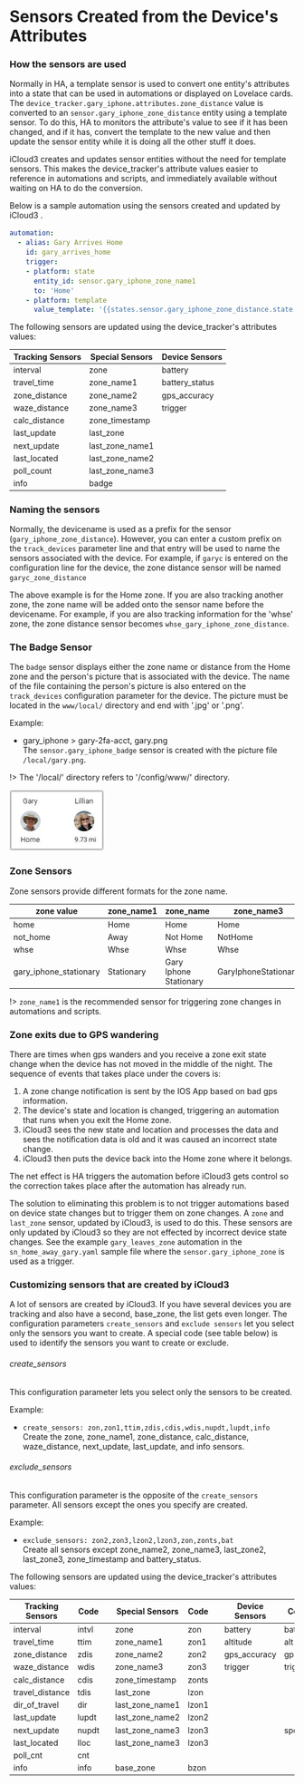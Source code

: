# Sensors Created from the Device's Attributes

### How the sensors are used

Normally in HA, a template sensor is used to convert one entity's attributes into a state that can be used in automations or displayed on Lovelace cards. The `device_tracker.gary_iphone.attributes.zone_distance`  value is converted to an `sensor.gary_iphone_zone_distance` entity using a template sensor. To do this, HA to monitors the attribute's value to see if it has been changed, and if it has, convert the template to the new value and then update the sensor entity while it is doing all the other stuff it does.  

iCloud3 creates and updates sensor entities without the need for template sensors. This makes the device_tracker's attribute values easier to reference in automations and scripts, and immediately available without waiting on HA to do the conversion.

Below is a sample automation using the sensors created and updated by iCloud3 .

```yaml
automation:
  - alias: Gary Arrives Home
    id: gary_arrives_home
    trigger:
    - platform: state
      entity_id: sensor.gary_iphone_zone_name1
      to: 'Home'
    - platform: template
      value_template: '{{states.sensor.gary_iphone_zone_distance.state | float <= 0.2}}'
```

The following sensors are updated using the device_tracker's attributes values:

| Tracking Sensors | Special Sensors | Device Sensors  |
| ---------------- | --------------- | --------------- |
| interval        | zone             | battery        |
| travel_time     | zone_name1       | battery_status |
| zone_distance   | zone_name2       | gps_accuracy   |
| waze_distance   | zone_name3      | trigger        |
| calc_distance   | zone_timestamp   |                |
| last_update     | last_zone        |                |
| next_update     | last_zone_name1 |                |
| last_located    | last_zone_name2 |                |
| poll_count      | last_zone_name3 |                |
| info            | badge            |                |

### Naming the sensors

Normally, the devicename is used as a prefix for the sensor (`gary_iphone_zone_distance`). However, you can enter a custom prefix on the `track_devices` parameter line and that entry will be used to name the sensors associated with the device. For example, if `garyc` is entered on the configuration line for the device, the zone distance sensor will be named `garyc_zone_distance`

The above example is for the Home zone. If you are also tracking another zone, the zone name will be added onto the sensor name before the devicename. For example, if you are also tracking information for the 'whse' zone, the zone distance sensor becomes `whse_gary_iphone_zone_distance`.

### The Badge Sensor

The `badge` sensor displays either the zone name or distance from the Home zone and the person's picture that is associated with the device.  The name of the file containing the person's picture is also entered on the `track_devices` configuration parameter for the device. The picture must be located in the `www/local/` directory and end with '.jpg' or '.png'.

Example:

- gary_iphone > gary-2fa-acct, gary.png    
  The `sensor.gary_iphone_badge` sensor is created with the picture file `/local/gary.png`.

!> The '/local/' directory refers to '/config/www/' directory.

![badge](../images/badge.jpg)

### Zone Sensors

Zone sensors provide different formats for the zone name. 

| zone value          | zone_name1 | zone_name    | zone_name3    |
| ------------------- | ---------- |     -------- | ------------- |
| home                | Home       | Home         | Home          |
| not_home            | Away       | Not Home     | NotHome       |
| whse                | Whse       | Whse         | Whse          |
| gary_iphone_stationary | Stationary | Gary Iphone Stationary | GaryIphoneStationary |

!> `zone_name1` is the recommended sensor for triggering zone changes in automations and scripts.

### Zone exits due to GPS wandering

There are times when gps wanders and you receive a zone exit state change when the device has not moved in the middle of the night. The sequence of events that takes place under the covers is:
1. A zone change notification is sent by the IOS App based on bad gps information.
1. The device's state and location is changed, triggering an automation that runs when you exit the Home zone.
1. iCloud3 sees the new state and location and processes the data and sees the notification data is old and it was caused an incorrect state change. 
1. iCloud3 then puts the device back into the Home zone where it belongs.

The net effect is HA triggers the automation before iCloud3 gets control so the correction takes place after the automation has already run.

The solution to eliminating this problem is to not trigger automations based on device state changes but to trigger them on zone changes. A `zone` and `last_zone` sensor, updated by iCloud3, is used to do this. These sensors are only updated by iCloud3 so they are not effected by incorrect device state changes.  See the example `gary_leaves_zone` automation in the `sn_home_away_gary.yaml` sample file where the `sensor.gary_iphone_zone` is used as a trigger. 


### Customizing sensors that are created by iCloud3

A lot of sensors are created by iCloud3. If you have several devices you are tracking and also have a second, base_zone, the list gets even longer. The configuration parameters `create_sensors` and `exclude sensors` let you select only the sensors you want to create. A special code (see table below) is used to identify the sensors you want to create or exclude.

###### create_sensors
This configuration parameter lets you select only the sensors to be created. 

Example: 
- `create_sensors: zon,zon1,ttim,zdis,cdis,wdis,nupdt,lupdt,info`  
  Create the zone, zone_name1, zone_distance, calc_distance, waze_distance, next_update, last_update, and info sensors.

###### exclude_sensors
This configuration parameter is the opposite of the `create_sensors` parameter. All sensors except the ones you specify are created.

Example:
- `exclude_sensors: zon2,zon3,lzon2,lzon3,zon,zonts,bat`  
  Create all sensors except zone_name2, zone_name3, last_zone2, last_zone3, zone_timestamp and battery_status.


The following sensors are updated using the device_tracker's attributes values:

| Tracking Sensors | Code  |      | Special Sensors  | Code  |      | Device Sensors         | Code   |
| ---------------- | ----- | ---- | ---------------- | ----- | ---- | ---------------------- | ------ |
| interval        | intvl |      | zone            | zon   |      | battery               | bat    |
| travel_time     | ttim  |      | zone_name1      | zon1  |      | altitude              | alt    |
| zone_distance   | zdis  |      | zone_name2      | zon2  |      | gps_accuracy          | gpsacc |
| waze_distance   | wdis  |      | zone_name3      | zon3  |      | trigger               | trig   |
| calc_distance   | cdis  |      | zone_timestamp  | zonts |      |                        |        |
| travel_distance | tdis  |      | last_zone       | lzon  |      |                        |        |
| dir_of_travel   | dir   |      | last_zone_name1 | lzon1 |      |                        |        |
| last_update     | lupdt |      | last_zone_name2 | lzon2 |      |  |        |
| next_update     | nupdt |      | last_zone_name3 | lzon3 |      |                  | spd    |
| last_located    | lloc  |      | last_zone_name3 | lzon3 |      |          |  |
| poll_cnt        | cnt   |      |                  |       |      |            |  |
| info            | info  |      | base_zone       | bzon  |      |          | |


